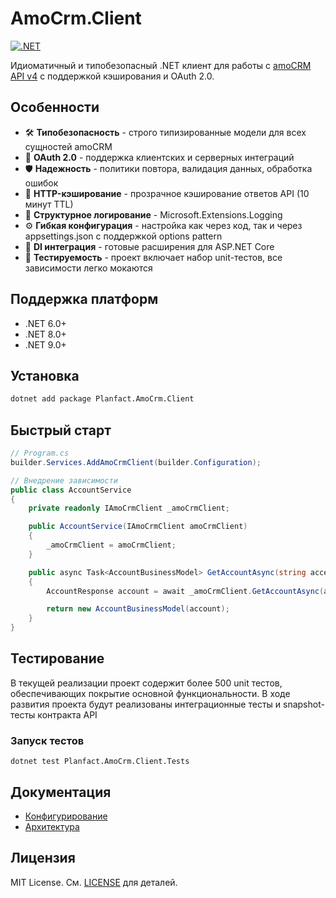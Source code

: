 # AmoCrm.Client

[![.NET](https://img.shields.io/badge/.NET-6.0%20%7C%208.0%20%7C%209.0-blue)](https://dotnet.microsoft.com/)

Идиоматичный и типобезопасный .NET клиент для работы с [amoCRM API v4](https://www.amocrm.ru/developers/content/crm_platform/api-reference) с поддержкой кэширования и OAuth 2.0.

## Особенности

- 🛠️ **Типобезопасность** - строго типизированные модели для всех сущностей amoCRM
- 🔐 **OAuth 2.0** - поддержка клиентских и серверных интеграций
- 🛡️ **Надежность** - политики повтора, валидация данных, обработка ошибок
- 💾 **HTTP-кэширование** - прозрачное кэширование ответов API (10 минут TTL)
- 📝 **Структурное логирование** - Microsoft.Extensions.Logging
- ⚙️ **Гибкая конфигурация** - настройка как через код, так и через appsettings.json с поддержкой options pattern
- 🧩 **DI интеграция** - готовые расширения для ASP.NET Core
- 🧪 **Тестируемость** - проект включает набор unit-тестов, все зависимости легко мокаются

## Поддержка платформ

- .NET 6.0+
- .NET 8.0+
- .NET 9.0+

## Установка

```bash
dotnet add package Planfact.AmoCrm.Client
```

## Быстрый старт

```csharp
// Program.cs
builder.Services.AddAmoCrmClient(builder.Configuration);

// Внедрение зависимости
public class AccountService
{
    private readonly IAmoCrmClient _amoCrmClient;

    public AccountService(IAmoCrmClient amoCrmClient)
    {
        _amoCrmClient = amoCrmClient;
    }

    public async Task<AccountBusinessModel> GetAccountAsync(string accessToken, string subdomain)
    {    
        AccountResponse account = await _amoCrmClient.GetAccountAsync(accessToken, subdomain);

        return new AccountBusinessModel(account);
    }
}
```

## Тестирование

В текущей реализации проект содержит более 500 unit тестов, обеспечивающих покрытие основной функциональности.
В ходе развития проекта будут реализованы интеграционные тесты и snapshot-тесты контракта API

### Запуск тестов

```shell
dotnet test Planfact.AmoCrm.Client.Tests
```

## Документация

- [Конфигурирование](docs/Configuration.md)
- [Архитектура](docs/Architecture.md)

## Лицензия

MIT License. См. [LICENSE](LICENSE) для деталей.
